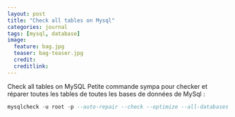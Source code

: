 ```yaml
---
layout: post
title: "Check all tables on Mysql"
categories: journal
tags: [mysql, database]
image:
  feature: bag.jpg
  teaser: bag-teaser.jpg
  credit:
  creditlink:
---
```


Check all tables on MySQL
Petite commande sympa pour checker et réparer toutes les tables de toutes les bases de données de MySql :

~~~SQL
mysqlcheck -u root -p --auto-repair --check --optimize --all-databases
~~~
